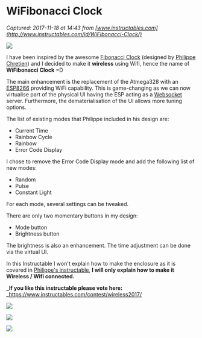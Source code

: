 # WiFibonacci Clock

_Captured: 2017-11-18 at 14:43 from [www.instructables.com](http://www.instructables.com/id/WiFibonacci-Clock/)_

![](https://cdn.instructables.com/F8U/K5GV/J9JFP0HT/F8UK5GVJ9JFP0HT.MEDIUM.jpg)

I have been inspired by the awesome [Fibonacci Clock](https://www.instructables.com/id/The-Fibonacci-Clock/) (designed by [Philippe Chretien](http://basbrun.com/)) and I decided to make it **wireless** using Wifi, hence the name of **WiFibonacci Clock** =D

The main enhancement is the replacement of the Atmega328 with an [ESP8266](http://www.esp8266.com/) providing WiFi capability. This is game-changing as we can now virtualise part of the physical UI having the ESP acting as a [Websocket](https://en.wikipedia.org/wiki/WebSocket) server. Furthermore, the dematerialisation of the UI allows more tuning options.

The list of existing modes that Philippe included in his design are:

  * Current Time 
  * Rainbow Cycle 
  * Rainbow 
  * Error Code Display

I chose to remove the Error Code Display mode and add the following list of new modes:

  * Random 
  * Pulse 
  * Constant Light

For each mode, several settings can be tweaked.

There are only two momentary buttons in my design:

  * Mode button 
  * Brightness button

The brightness is also an enhancement. The time adjustment can be done via the virtual UI.

In this Instructable I won't explain how to make the enclosure as it is covered in [Philippe's instructable](https://www.instructables.com/id/The-Fibonacci-Clock/), **I will only explain how to make it Wireless / Wifi connected.**

**_If you like this instructable please vote here:  
_**<https://www.instructables.com/contest/wireless2017/>

![](https://cdn.instructables.com/F5H/NIXI/J9JFOZGI/F5HNIXIJ9JFOZGI.MEDIUM.jpg)

![](https://cdn.instructables.com/FUG/K27V/J9JFP0GR/FUGK27VJ9JFP0GR.MEDIUM.jpg)

![](https://cdn.instructables.com/FOK/ANE7/J9SVKCKP/FOKANE7J9SVKCKP.MEDIUM.jpg)
